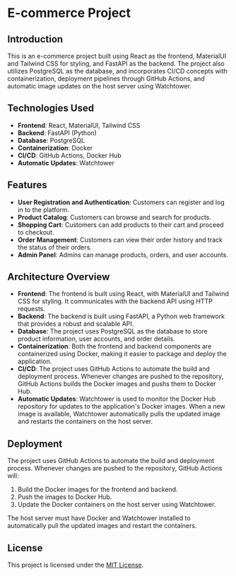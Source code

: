 # E-commerce Project

## Introduction
This is an e-commerce project built using React as the frontend, MaterialUI and Tailwind CSS for styling, and FastAPI as the backend. The project also utilizes PostgreSQL as the database, and incorporates CI/CD concepts with containerization, deployment pipelines through GitHub Actions, and automatic image updates on the host server using Watchtower.

## Technologies Used
- **Frontend**: React, MaterialUI, Tailwind CSS
- **Backend**: FastAPI (Python)
- **Database**: PostgreSQL
- **Containerization**: Docker
- **CI/CD**: GitHub Actions, Docker Hub
- **Automatic Updates**: Watchtower

## Features
- **User Registration and Authentication**: Customers can register and log in to the platform.
- **Product Catalog**: Customers can browse and search for products.
- **Shopping Cart**: Customers can add products to their cart and proceed to checkout.
- **Order Management**: Customers can view their order history and track the status of their orders.
- **Admin Panel**: Admins can manage products, orders, and user accounts.

## Architecture Overview
- **Frontend**: The frontend is built using React, with MaterialUI and Tailwind CSS for styling. It communicates with the backend API using HTTP requests.
- **Backend**: The backend is built using FastAPI, a Python web framework that provides a robust and scalable API.
- **Database**: The project uses PostgreSQL as the database to store product information, user accounts, and order details.
- **Containerization**: Both the frontend and backend components are containerized using Docker, making it easier to package and deploy the application.
- **CI/CD**: The project uses GitHub Actions to automate the build and deployment process. Whenever changes are pushed to the repository, GitHub Actions builds the Docker images and pushs them to Docker Hub.
- **Automatic Updates**: Watchtower is used to monitor the Docker Hub repository for updates to the application's Docker images. When a new image is available, Watchtower automatically pulls the updated image and restarts the containers on the host server.


## Deployment
The project uses GitHub Actions to automate the build and deployment process. Whenever changes are pushed to the repository, GitHub Actions will:
1. Build the Docker images for the frontend and backend.
2. Push the images to Docker Hub.
3. Update the Docker containers on the host server using Watchtower.

The host server must have Docker and Watchtower installed to automatically pull the updated images and restart the containers.

## License
This project is licensed under the [MIT License](LICENSE).